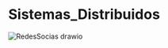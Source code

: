 # Sistemas_Distribuidos

![RedesSocias drawio](https://github.com/user-attachments/assets/82f40770-e375-4d94-abde-014f7aeb830b)
